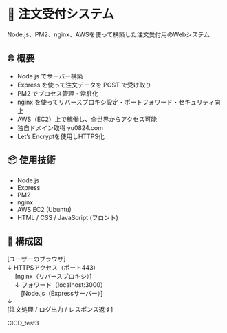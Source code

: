 # 🧾 注文受付システム

Node.js、PM2、nginx、AWSを使って構築した注文受付用のWebシステム

## 🌐 概要

- Node.js でサーバー構築
- Express を使って注文データを POST で受け取り
- PM2 でプロセス管理・常駐化
- nginx を使ってリバースプロキシ設定・ポートフォワード・セキュリティ向上
- AWS（EC2）上で稼働し、全世界からアクセス可能
- 独自ドメイン取得 yu0824.com
- Let’s Encryptを使用しHTTPS化

## 📦 使用技術

- Node.js
- Express
- PM2
- nginx
- AWS EC2 (Ubuntu)
- HTML / CSS / JavaScript (フロント)

## 🔧 構成図
[ユーザーのブラウザ]<br>
↓ HTTPSアクセス（ポート443)<br>　
[nginx（リバースプロキシ）]<br>　
↓ フォワード（localhost:3000）<br>　　
[Node.js（Expressサーバー）]<br>
↓<br>
[注文処理 / ログ出力 / レスポンス返す]<br>

CICD_test3

